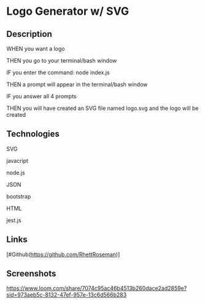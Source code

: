 # Logo Generator w/ SVG

## Description

WHEN you want a logo

THEN you go to your terminal/bash window

IF you enter the command: node index.js

THEN a prompt will appear in the terminal/bash window

IF you answer all 4 prompts

THEN you will have created an SVG file named logo.svg and the logo will be created

## Technologies

SVG 

javacript

node.js

JSON

bootstrap

HTML

jest.js


## Links

[#Github(https://github.com/RhettRoseman)]


## Screenshots

https://www.loom.com/share/7074c95ac46b4513b260dace2ad2859e?sid=973aeb5c-8132-47ef-957e-13c6d566b283


